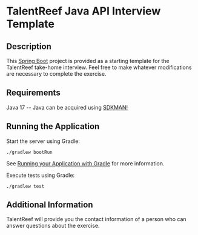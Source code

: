 # TalentReef Java API Interview Template

## Description

This [Spring Boot](https://spring.io/projects/spring-boot) project is provided as a starting template for the TalentReef take-home interview. Feel free to make whatever modifications are necessary to complete the exercise.

## Requirements

Java 17 -- Java can be acquired using [SDKMAN!](https://sdkman.io/)

## Running the Application

Start the server using Gradle:

```shell
./gradlew bootRun
```

See [Running your Application with Gradle](https://docs.spring.io/spring-boot/docs/current/gradle-plugin/reference/htmlsingle/#running-your-application) for more information.

Execute tests using Gradle:

```shell
./gradlew test
```

## Additional Information

TalentReef will provide you the contact information of a person who can answer questions about the exercise.
